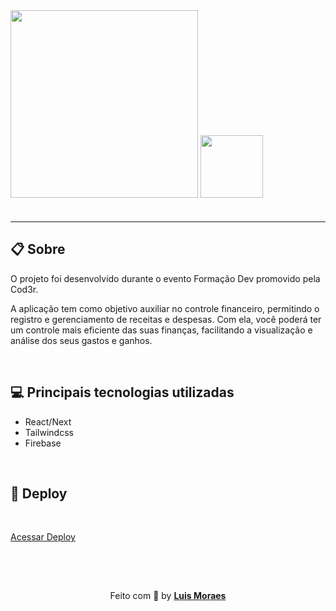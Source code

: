 <img style="margin-bottom:24px; width:300px" src="https://ik.imagekit.io/meaid6cls2/bitcent/Group_5__6I0It-FP.png?updatedAt=1684159623658" />
<img style="margin-bottom:24px; width:100px" src="https://ik.imagekit.io/meaid6cls2/bitcent/Group_6_8xsWwDKuH.png?updatedAt=1684159971187" />

---

## 📋 Sobre

<p>O projeto foi desenvolvido durante o evento Formação Dev promovido pela Cod3r.</p>

<p>A aplicação tem como objetivo auxiliar no controle financeiro, permitindo o registro e gerenciamento de receitas e despesas. Com ela, você poderá ter um controle mais eficiente das suas finanças, facilitando a visualização e análise dos seus gastos e ganhos.</p>


<br />

## 💻 Principais tecnologias utilizadas

- React/Next
- Tailwindcss
- Firebase

<br />

## 🚀 Deploy

<br />

[Acessar Deploy](https://bitcent-eta.vercel.app/)


<br />
<br />

<p align="center" style="padding-top: 15px;">Feito com 💜 by <strong><a href="https://www.linkedin.com/in/luismkm/" target="_blank">Luis Moraes</a></strong> </p>